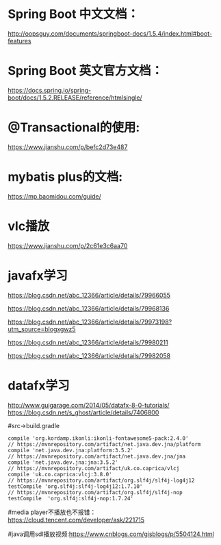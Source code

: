 # Spring Boot 中文文档：
http://oopsguy.com/documents/springboot-docs/1.5.4/index.html#boot-features
# Spring Boot 英文官方文档：
https://docs.spring.io/spring-boot/docs/1.5.2.RELEASE/reference/htmlsingle/
# @Transactional的使用:
 https://www.jianshu.com/p/befc2d73e487
# mybatis plus的文档:
 https://mp.baomidou.com/guide/
# vlc播放
 https://www.jianshu.com/p/2c61e3c6aa70
# javafx学习 
https://blog.csdn.net/abc_12366/article/details/79966055

https://blog.csdn.net/abc_12366/article/details/79968136

https://blog.csdn.net/abc_12366/article/details/79973198?utm_source=blogxgwz5

https://blog.csdn.net/abc_12366/article/details/79980211

https://blog.csdn.net/abc_12366/article/details/79982058
# datafx学习 
http://www.guigarage.com/2014/05/datafx-8-0-tutorials/
https://blog.csdn.net/s_ghost/article/details/7406800

#src->build.gradle

    compile 'org.kordamp.ikonli:ikonli-fontawesome5-pack:2.4.0'
    // https://mvnrepository.com/artifact/net.java.dev.jna/platform
    compile 'net.java.dev.jna:platform:3.5.2'
    // https://mvnrepository.com/artifact/net.java.dev.jna/jna
    compile 'net.java.dev.jna:jna:3.5.2'
    // https://mvnrepository.com/artifact/uk.co.caprica/vlcj
    compile 'uk.co.caprica:vlcj:3.8.0'
    // https://mvnrepository.com/artifact/org.slf4j/slf4j-log4j12
    testCompile 'org.slf4j:slf4j-log4j12:1.7.10'
    // https://mvnrepository.com/artifact/org.slf4j/slf4j-nop
    testCompile  'org.slf4j:slf4j-nop:1.7.24'
#media player不播放也不报错：https://cloud.tencent.com/developer/ask/221715

#java调用sdl播放视频:https://www.cnblogs.com/gisblogs/p/5504124.html
